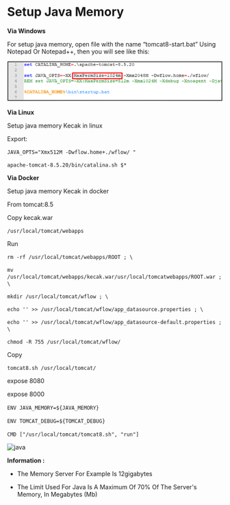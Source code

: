 # Setup Java Memory

**Via Windows**

For setup java memory, open file with the name “tomcat8-start.bat” Using Notepad Or Notepad++, then you will see like this:

<img src="https://raw.githubusercontent.com/kinnara-digital-studio/kecak-workflow/master/docs/assets/java.png" alt="java" />


**Via Linux**

Setup java memory Kecak in linux

Export:
```
JAVA_OPTS="Xmx512M -Dwflow.home+./wflow/ "
```

```
apache-tomcat-8.5.20/bin/catalina.sh $*
```

**Via Docker**

Setup java memory Kecak in docker

From tomcat:8.5

Copy kecak.war
```
/usr/local/tomcat/webapps
```

Run 

```
rm -rf /usr/local/tomcat/webapps/ROOT ; \
```

```
mv /usr/local/tomcat/webapps/kecak.war/usr/local/tomcatwebapps/ROOT.war ; \
```

```
mkdir /usr/local/tomcat/wflow ; \
```

```
echo '' >> /usr/local/tomcat/wflow/app_datasource.properties ; \
```

```
echo '' >> /usr/local/tomcat/wflow/app_datasource-default.properties ; \
```

```
chmod -R 755 /usr/local/tomcat/wflow/

```

Copy

```
tomcat8.sh /usr/local/tomcat/
```

expose 8080

expose 8000

```ENV JAVA_MEMORY=${JAVA_MEMORY}```

```ENV TOMCAT_DEBUG=${TOMCAT_DEBUG}```

```CMD ["/usr/local/tomcat/tomcat8.sh", "run"]```

<img src="https://raw.githubusercontent.com/kinnara-digital-studio/kecak-workflow/master/docs/assets/setupJava3.jpg" alt="java" />

**Information :**
- The Memory Server For Example Is 12gigabytes

- The Limit Used For Java Is A Maximum Of 70% Of The Server's Memory, In Megabytes (Mb)
